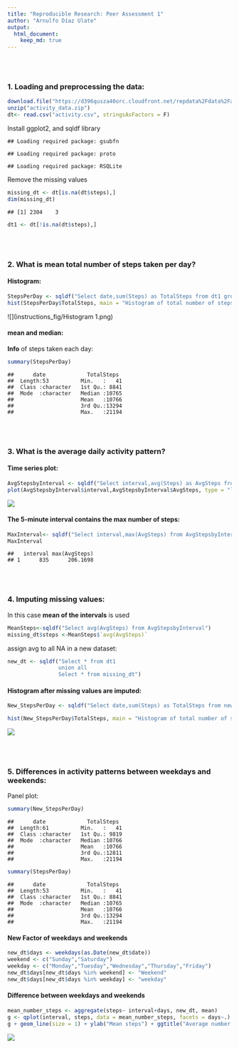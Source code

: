 ```yaml
---
title: "Reproducible Research: Peer Assessment 1"
author: "Arnulfo Díaz Ulate"
output: 
  html_document:
    keep_md: true
---
```




<br><br>

### 1. Loading and preprocessing the data:

```r
download.file("https://d396qusza40orc.cloudfront.net/repdata%2Fdata%2Factivity.zip", "activity_data.zip")
unzip("activity_data.zip")
dt<- read.csv("activity.csv", stringsAsFactors = F)
```

Install ggplot2, and sqldf library 


```
## Loading required package: gsubfn
```

```
## Loading required package: proto
```

```
## Loading required package: RSQLite
```

Remove the missing values

```r
missing_dt <- dt[is.na(dt$steps),]
dim(missing_dt)
```

```
## [1] 2304    3
```

```r
dt1 <- dt[!is.na(dt$steps),]
```

<br><br>

### 2. What is mean total number of steps taken per day?

#### Histogram:

```r
StepsPerDay <- sqldf("Select date,sum(Steps) as TotalSteps from dt1 group by date")
hist(StepsPerDay$TotalSteps, main = "Histogram of total number of steps taken per day", xlab = "Total number of steps")
```

![](instructions_fig/Histogram 1.png)<!-- -->

#### mean and median:

**Info** of steps taken each day:

```r
summary(StepsPerDay)
```

```
##      date             TotalSteps   
##  Length:53          Min.   :   41  
##  Class :character   1st Qu.: 8841  
##  Mode  :character   Median :10765  
##                     Mean   :10766  
##                     3rd Qu.:13294  
##                     Max.   :21194
```
<br><br>

### 3. What is the average daily activity pattern?

#### Time series plot:

```r
AvgStepsbyInterval <- sqldf("Select interval,avg(Steps) as AvgSteps from dt1 group by interval")
plot(AvgStepsbyInterval$interval,AvgStepsbyInterval$AvgSteps, type = "l", main = "Time series plot of the \n average number of steps taken", xlab = "interval", ylab = "Mean steps")
```

![](Figs/unnamed-chunk-5-1.png)<!-- -->

#### The 5-minute interval contains the max number of steps:

```r
MaxInterval<- sqldf("Select interval,max(AvgSteps) from AvgStepsbyInterval")
MaxInterval
```

```
##   interval max(AvgSteps)
## 1      835      206.1698
```
<br><br>

### 4. Imputing missing values:

In this case **mean of the intervals** is used

```r
MeanSteps<-sqldf("Select avg(AvgSteps) from AvgStepsbyInterval")
missing_dt$steps <-MeanSteps$`avg(AvgSteps)`
```

assign avg to all NA in a new dataset:

```r
new_dt <- sqldf("Select * from dt1
                union all
                Select * from missing_dt")
```

#### Histogram after missing values are imputed:

```r
New_StepsPerDay <- sqldf("Select date,sum(Steps) as TotalSteps from new_dt group by date")

hist(New_StepsPerDay$TotalSteps, main = "Histogram of total number of steps taken per day", xlab = "Total number of steps")
```

![](Figs/unnamed-chunk-9-1.png)<!-- -->

<br><br>

### 5. Differences in activity patterns between weekdays and weekends:

Panel plot:

```r
summary(New_StepsPerDay)
```

```
##      date             TotalSteps   
##  Length:61          Min.   :   41  
##  Class :character   1st Qu.: 9819  
##  Mode  :character   Median :10766  
##                     Mean   :10766  
##                     3rd Qu.:12811  
##                     Max.   :21194
```

```r
summary(StepsPerDay)
```

```
##      date             TotalSteps   
##  Length:53          Min.   :   41  
##  Class :character   1st Qu.: 8841  
##  Mode  :character   Median :10765  
##                     Mean   :10766  
##                     3rd Qu.:13294  
##                     Max.   :21194
```

#### New Factor of weekdays and weekends

```r
new_dt$days <- weekdays(as.Date(new_dt$date))
weekend <- c("Sunday","Saturday")
weekday <- c("Monday","Tuesday","Wednesday","Thursday","Friday")
new_dt$days[new_dt$days %in% weekend] <- "Weekend"
new_dt$days[new_dt$days %in% weekday] <- "weekday"
```

#### Difference between weekdays and weekends

```r
mean_number_steps <- aggregate(steps~ interval+days, new_dt, mean)
g <- qplot(interval, steps, data = mean_number_steps, facets = days~.)
g + geom_line(size = 1) + ylab("Mean steps") + ggtitle("Average number of steps taken, \n averaged across all weekday days or weekend days ")
```

![](Figs/unnamed-chunk-12-1.png)<!-- -->
